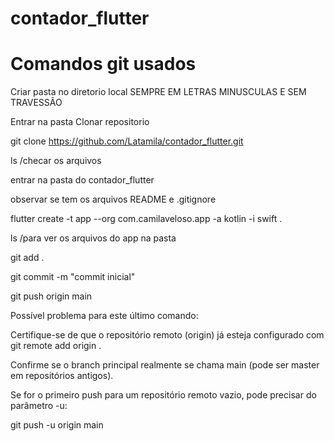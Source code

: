 # contador_flutter

# Comandos git usados

Criar pasta no diretorio local 
SEMPRE EM LETRAS MINUSCULAS E SEM TRAVESSÃO

Entrar na pasta 
Clonar repositorio 

git clone https://github.com/Latamila/contador_flutter.git

ls /checar os arquivos

entrar na pasta do contador_flutter

observar se tem os arquivos README e .gitignore

flutter create -t app --org com.camilaveloso.app -a kotlin -i swift .

ls /para ver os arquivos do app na pasta 

git add . 

git commit -m "commit inicial"

git push origin main

Possível problema para este último comando:

Certifique-se de que o repositório remoto (origin) já esteja configurado com git remote add origin <url>.

Confirme se o branch principal realmente se chama main (pode ser master em repositórios antigos).

Se for o primeiro push para um repositório remoto vazio, pode precisar do parâmetro -u:

git push -u origin main

